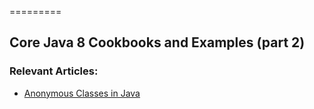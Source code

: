 =========

## Core Java 8 Cookbooks and Examples (part 2)

### Relevant Articles: 
- [Anonymous Classes in Java](http://www.baeldung.com/)

